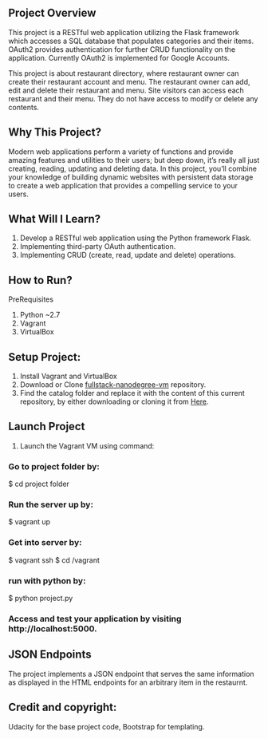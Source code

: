 ## Project Overview
This project is a RESTful web application utilizing the Flask framework which accesses a SQL database that populates categories and their items. OAuth2 provides authentication for further CRUD functionality on the application. Currently OAuth2 is implemented for Google Accounts.

This project is about restaurant directory, where restaurant owner can create their restaurant account and menu. The restaurant owner can add, edit and delete their restaurant and menu. Site visitors can access each restaurant and their menu. They do not have access to modify or delete any contents.

## Why This Project?
Modern web applications perform a variety of functions and provide amazing features and utilities to their users; but deep down, it’s really all just creating, reading, updating and deleting data. In this project, you’ll combine your knowledge of building dynamic websites with persistent data storage to create a web application that provides a compelling service to your users.

## What Will I Learn?
1.	Develop a RESTful web application using the Python framework Flask.
2.	Implementing third-party OAuth authentication.
3.	Implementing CRUD (create, read, update and delete) operations.

## How to Run?
PreRequisites
1.	Python ~2.7
2.	Vagrant
3.	VirtualBox

## Setup Project:
1. Install Vagrant and VirtualBox
2. Download or Clone [fullstack-nanodegree-vm](https://github.com/udacity/fullstack-nanodegree-vm) repository.
3. Find the catalog folder and replace it with the content of this current repository, by either downloading or cloning it from
  [Here](https://github.com/dthinley/Projectcatalog).
  
## Launch Project
1.	Launch the Vagrant VM using command:
### Go to project folder by:
  $ cd project folder
### Run the server up by:
  $ vagrant up
### Get into server by:
  $ vagrant ssh
  $ cd /vagrant
### run with python by:
  $ python project.py
### Access and test your application by visiting http://localhost:5000.

## JSON Endpoints
The project implements a JSON endpoint that serves the same information as displayed in the HTML endpoints for an arbitrary item in the restaurnt.

## Credit and copyright: 
Udacity for the base project code, Bootstrap for templating.
